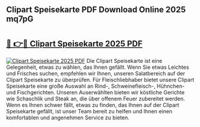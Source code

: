 ## Clipart Speisekarte PDF Download Online 2025 mq7pG

# <h2><a href="http://gc9bkok.nevu.top/?p=Clipart+Speisekarte">🔗 👉🔴 Clipart Speisekarte 2025 PDF</a></h2>

[![Clipart Speisekarte 2025 PDF](https://i.imgur.com/dBaPXMq.png)](http://gc9bkok.nevu.top/?p=Clipart+Speisekarte)
Die Clipart Speisekarte ist eine Gelegenheit, etwas zu wählen, das Ihnen gefällt. Wenn Sie etwas Leichtes und Frisches suchen, empfehlen wir Ihnen, unseren Salatbereich auf der Clipart Speisekarte zu überprüfen. Für Fleischliebhaber bietet unsere Clipart Speisekarte eine große Auswahl an Rind-, Schweinefleisch-, Hühnchen- und Fischgerichten. Unseren Auserwählten bieten wir köstliche Gerichte wie Schaschlik und Steak an, die über offenem Feuer zubereitet werden. Wenn es Ihnen schwer fällt, etwas zu finden, das Ihnen auf der Clipart Speisekarte gefällt, ist unser Team bereit zu helfen und Ihnen einen komfortablen und angenehmen Service zu bieten.
